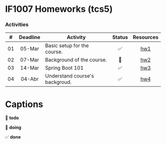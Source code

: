 IF1007 Homeworks (tcs5)
=========

### Activities

| # | Deadline | Activity                             | Status              | Resources   |
|:-:|:--------:|--------------------------------------|:-------------------:|:-----------:|
| 01 | 05-Mar  | Basic setup for the course.          | :white_check_mark:  | [hw1][hw1]  |
| 02 | 07-Mar  | Background of the course.            | :red_circle:        | [hw2](hw2)  |
| 03 | 14-Mar  | Spring Boot 101                      | :white_check_mark:  | [hw3](hw3)  |
| 04 | 04-Abr  | Understand course's backgroud.       | :white_check_mark:  | [hw4](hw4)  |


Captions
=========
:red_circle: **todo**

:large_blue_circle: **doing**

:white_check_mark: **done**


[hw1]: https://github.com/tacsio/IF1007-HW/blob/master/hw1/tcs5-HW1.md
[hw2]: https://github.com/tacsio/IF1007-HW/blob/master/hw2/tcs5-HW2.md
[hw3]: https://github.com/tacsio/IF1007-HW/blob/master/hw3/README.md
[hw3]: https://github.com/tacsio/IF1007-HW/blob/master/hw4/README.md
